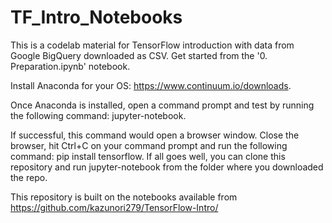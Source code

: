 # TF_Intro_Notebooks

This is a codelab material for TensorFlow introduction with data from Google BigQuery downloaded as CSV. 
Get started from the '0. Preparation.ipynb' notebook.

Install Anaconda for your OS: https://www.continuum.io/downloads.

Once Anaconda is installed, open a command prompt and test by running the following command: jupyter-notebook.

If successful, this command would open a browser window.
Close the browser, hit Ctrl+C on your command prompt and run the following command: pip install tensorflow.
If all goes well, you can clone this repository and run jupyter-notebook from the folder where you downloaded the repo.

This repository is built on the notebooks available from https://github.com/kazunori279/TensorFlow-Intro/
